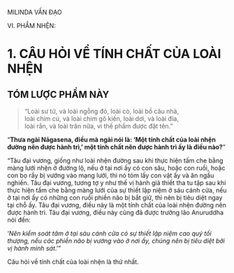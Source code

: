 MILINDA VẤN ĐẠO

VI. PHẨM NHỆN:

# 1. CÂU HỎI VỀ TÍNH CHẤT CỦA LOÀI NHỆN

## TÓM LƯỢC PHẨM NÀY

> “Loài sư tử, và loài ngỗng đỏ, loài cò, loài bồ câu nhà,  
> loài chim cú, và loài chim gõ kiến, loài dơi, và loài đỉa,  
> loài rắn, và loài trăn nữa, vì thế phẩm được đặt tên.”

“**Thưa ngài Nāgasena, điều mà ngài nói là: ‘Một tính chất của loài nhện đường nên được hành trì,’ một tính chất nên được hành trì ấy là điều nào?**”

“Tâu đại vương, giống như loài nhện đường sau khi thực hiện tấm che bằng màng lưới nhện ở đường lộ, nếu ở tại nơi ấy có con sâu, hoặc con ruồi, hoặc con bọ rầy bị vướng vào mạng lưới, thì nó tóm lấy con vật ấy và ăn ngấu nghiến. Tâu đại vương, tương tợ y như thế vị hành giả thiết tha tu tập sau khi thực hiện tấm che bằng màng lưới của sự thiết lập niệm ở sáu cánh cửa, nếu ở tại nơi ấy có những con ruồi phiền não bị bắt giữ, thì nên bị tiêu diệt ngay tại chỗ ấy. Tâu đại vương, điều này là một tính chất của loài nhện đường nên được hành trì. Tâu đại vương, điều này cũng đã được trưởng lão Anuruddha nói đến:

‘_Nên kiểm soát tâm ở tại sáu cánh cửa có sự thiết lập niệm cao quý tối thượng, nếu các phiền não bị vướng vào ở nơi ấy, chúng nên bị tiêu diệt bởi vị hành minh sát_.’”

Câu hỏi về tính chất của loài nhện là thứ nhất.
